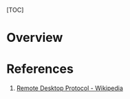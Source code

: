 [TOC]

# Overview

# References
1. [Remote Desktop Protocol - Wikipedia][1]

[1]: https://en.wikipedia.org/wiki/Remote_Desktop_Protocol "Remote Desktop Protocol - Wikipedia"
